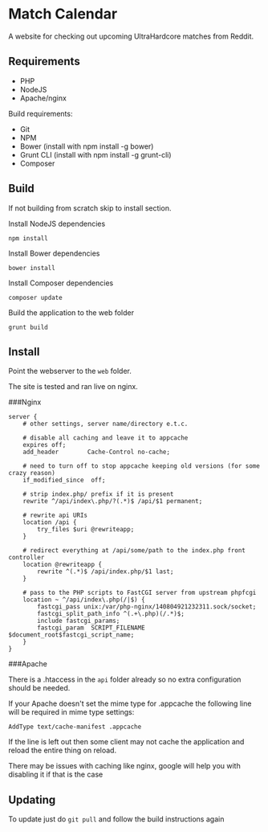 Match Calendar
==============

A website for checking out upcoming UltraHardcore matches from Reddit.

Requirements
------------

- PHP
- NodeJS
- Apache/nginx

Build requirements:

- Git
- NPM
- Bower (install with npm install -g bower)
- Grunt CLI (install with npm install -g grunt-cli)
- Composer

Build
-----

If not building from scratch skip to install section.

Install NodeJS dependencies

`npm install`

Install Bower dependencies

`bower install`

Install Composer dependencies

`composer update`

Build the application to the web folder

`grunt build`

Install
-------

Point the webserver to the `web` folder.

The site is tested and ran live on nginx.

###Nginx
    
    server {
        # other settings, server name/directory e.t.c.
        
        # disable all caching and leave it to appcache
        expires off;
        add_header        Cache-Control no-cache;
        
        # need to turn off to stop appcache keeping old versions (for some crazy reason)
        if_modified_since  off;
    
        # strip index.php/ prefix if it is present
        rewrite ^/api/index\.php/?(.*)$ /api/$1 permanent;
    
        # rewrite api URIs
        location /api {
            try_files $uri @rewriteapp;
        }
    
        # redirect everything at /api/some/path to the index.php front controller
        location @rewriteapp {
            rewrite ^(.*)$ /api/index.php/$1 last;
        }
    
        # pass to the PHP scripts to FastCGI server from upstream phpfcgi
        location ~ ^/api/index\.php(/|$) {
            fastcgi_pass unix:/var/php-nginx/140804921232311.sock/socket;
            fastcgi_split_path_info ^(.+\.php)(/.*)$;
            include fastcgi_params;
            fastcgi_param  SCRIPT_FILENAME $document_root$fastcgi_script_name;
        }
    }


###Apache

There is a .htaccess in the `api` folder already so no extra configuration should be needed.

If your Apache doesn't set the mime type for .appcache the following line will be required in mime type settings:

`AddType text/cache-manifest .appcache`

If the line is left out then some client may not cache the application and reload the entire thing on reload.

There may be issues with caching like nginx, google will help you with disabling it if that is the case

Updating
--------

To update just do `git pull` and follow the build instructions again
